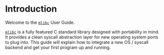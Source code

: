 # Introduction

Welcome to the [`mlibc`](https://github.com/managarm/mlibc) User Guide.

[`mlibc`](https://github.com/managarm/mlibc) is a fully featured C standard library designed with portability in mind. It provides a clean syscall abstraction layer for new operating system ports to plug into. This guide will explain how to integrate a new OS / syscall backend and get your first program up and running.
